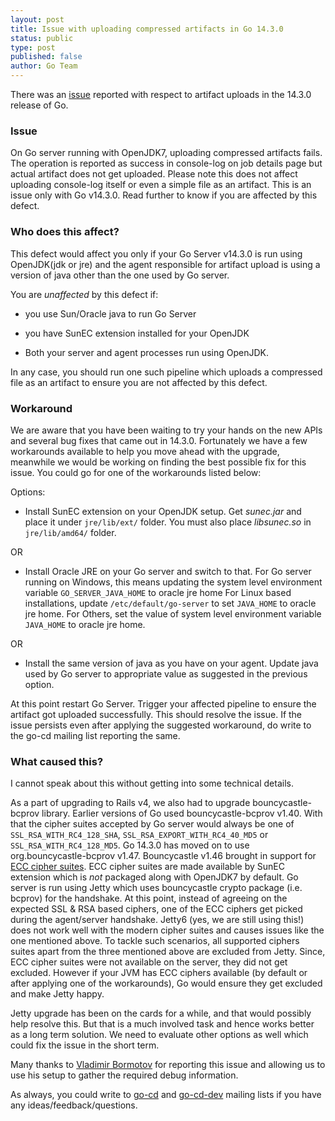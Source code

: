 ```yaml
---
layout: post
title: Issue with uploading compressed artifacts in Go 14.3.0
status: public
type: post
published: false
author: Go Team
---
```



There was an [issue](https://github.com/gocd/gocd/issues/703) reported with respect to artifact uploads in the 14.3.0 release of Go. 

### Issue
On Go server running with OpenJDK7, uploading compressed artifacts fails. The operation is reported as success in console-log on job details page but actual artifact does not get uploaded. Please note this does not affect uploading console-log itself or even a simple file as an artifact. This is an issue only with Go v14.3.0. Read further to know if you are affected by this defect.

### Who does this affect?
This defect would affect you only if your Go Server v14.3.0 is run using OpenJDK(jdk or jre) and the agent responsible for artifact upload is using a version of java other than the one used by Go server. 

You are *unaffected* by this defect if:

- you use Sun/Oracle java to run Go Server

- you have SunEC extension installed for your OpenJDK

- Both your server and agent processes run using OpenJDK.

In any case, you should run one such pipeline which uploads a compressed file as an artifact to ensure you are not affected by this defect.

### Workaround
We are aware that you have been waiting to try your hands on the new APIs and several bug fixes that came out in 14.3.0. 
Fortunately we have a few workarounds available to help you move ahead with the upgrade, meanwhile we would be working on finding the best possible fix for this issue. 
You could go for one of the workarounds listed below:

Options:

- Install SunEC extension on your OpenJDK setup. Get *sunec.jar* and place it under `jre/lib/ext/` folder. You must also place *libsunec.so* in `jre/lib/amd64/` folder. 

OR

- Install Oracle JRE on your Go server and switch to that. 
	For Go server running on Windows, this means updating the system level environment variable `GO_SERVER_JAVA_HOME` to oracle jre home
	For Linux based installations, update `/etc/default/go-server` to set `JAVA_HOME` to oracle jre home.
	For Others, set the value of system level environment variable `JAVA_HOME` to oracle jre home.

OR

- Install the same version of java as you have on your agent. Update java used by Go server to appropriate value as suggested in the previous option.

At this point restart Go Server. Trigger your affected pipeline to ensure the artifact got uploaded successfully. This should resolve the issue.
If the issue persists even after applying the suggested workaround, do write to the go-cd mailing list reporting the same.

### What caused this?
I cannot speak about this without getting into some technical details. 
 
As a part of upgrading to Rails v4, we also had to upgrade bouncycastle-bcprov library. Earlier versions of Go used bouncycastle-bcprov v1.40. With that the cipher suites accepted by Go server would always be one of `SSL_RSA_WITH_RC4_128_SHA`, `SSL_RSA_EXPORT_WITH_RC4_40_MD5` or `SSL_RSA_WITH_RC4_128_MD5`.
Go 14.3.0 has moved on to use org.bouncycastle-bcprov v1.47. Bouncycastle v1.46 brought in support for [ECC cipher suites](http://tools.ietf.org/html/rfc4492). ECC cipher suites are made available by SunEC extension which is *not* packaged along with OpenJDK7 by default. 
Go server is run using Jetty which uses bouncycastle crypto package (i.e. bcprov) for the handshake. At this point, instead of agreeing on the expected SSL & RSA based ciphers, one of the ECC ciphers get picked during the agent/server handshake. Jetty6 (yes, we are still using this!) does not work well with the modern cipher suites and causes issues like the one mentioned above. To tackle such scenarios, all supported ciphers suites apart from the three mentioned above are excluded from Jetty. Since, ECC cipher suites were not available on the server, they did not get excluded. However if your JVM has ECC ciphers available (by default or after applying one of the workarounds), Go would ensure they get excluded and make Jetty happy. 

Jetty upgrade has been on the cards for a while, and that would possibly help resolve this. But that is a much involved task and hence works better as a long term solution. We need to evaluate other options as well which could fix the issue in the short term. 

Many thanks to [Vladimir Bormotov](https://github.com/bormotov) for reporting this issue and allowing us to use his setup to gather the required debug information.

As always, you could write to [go-cd](https://groups.google.com/forum/#!forum/go-cd) and [go-cd-dev](https://groups.google.com/forum/#!forum/go-cd-dev) mailing lists if you have any ideas/feedback/questions.

